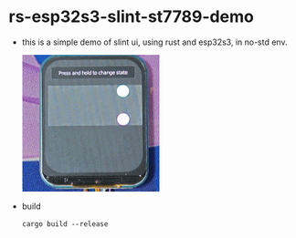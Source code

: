 # rs-esp32s3-slint-st7789-demo

- this is a simple demo of slint ui, using rust and esp32s3, in no-std env.

    ![slint](./image/slint.gif)

- build

    ~~~shell
    cargo build --release
    ~~~